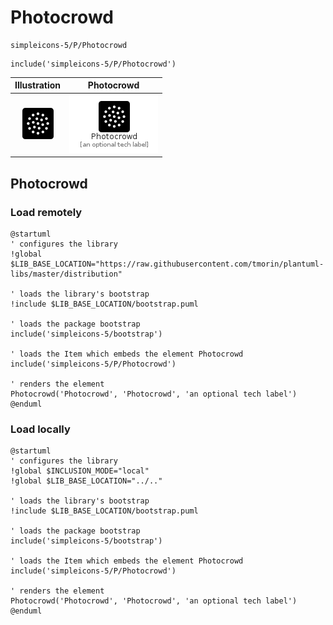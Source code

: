 # Photocrowd


```text
simpleicons-5/P/Photocrowd
```

```text
include('simpleicons-5/P/Photocrowd')
```



| Illustration | Photocrowd |
| :---: | :---: |
| ![illustration for Illustration](../../simpleicons-5/P/Photocrowd.png) | ![illustration for Photocrowd](../../simpleicons-5/P/Photocrowd.Local.png) |




## Photocrowd

### Load remotely
```plantuml
@startuml
' configures the library
!global $LIB_BASE_LOCATION="https://raw.githubusercontent.com/tmorin/plantuml-libs/master/distribution"

' loads the library's bootstrap
!include $LIB_BASE_LOCATION/bootstrap.puml

' loads the package bootstrap
include('simpleicons-5/bootstrap')

' loads the Item which embeds the element Photocrowd
include('simpleicons-5/P/Photocrowd')

' renders the element
Photocrowd('Photocrowd', 'Photocrowd', 'an optional tech label')
@enduml
```

### Load locally
```plantuml
@startuml
' configures the library
!global $INCLUSION_MODE="local"
!global $LIB_BASE_LOCATION="../.."

' loads the library's bootstrap
!include $LIB_BASE_LOCATION/bootstrap.puml

' loads the package bootstrap
include('simpleicons-5/bootstrap')

' loads the Item which embeds the element Photocrowd
include('simpleicons-5/P/Photocrowd')

' renders the element
Photocrowd('Photocrowd', 'Photocrowd', 'an optional tech label')
@enduml
```

